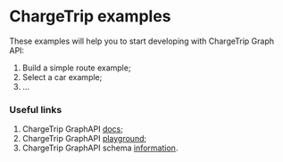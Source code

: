 # ChargeTrip examples

These examples will help you to start developing with ChargeTrip Graph API:

1. Build a simple route example;
2. Select a car example;
3. ...  

### Useful links

1. ChargeTrip GraphAPI [docs](https://docs.chargetrip.com/);
2. ChargeTrip GraphAPI [playground](https://playground.chargetrip.com/);
3. ChargeTrip GraphAPI schema [information](https://voyager.chargetrip.com/).

